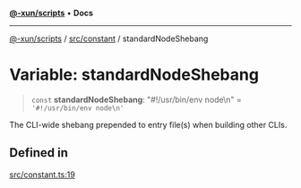 [**@-xun/scripts**](../../../README.md) • **Docs**

***

[@-xun/scripts](../../../README.md) / [src/constant](../README.md) / standardNodeShebang

# Variable: standardNodeShebang

> `const` **standardNodeShebang**: "#!/usr/bin/env node\n" = `'#!/usr/bin/env node\n'`

The CLI-wide shebang prepended to entry file(s) when building other CLIs.

## Defined in

[src/constant.ts:19](https://github.com/Xunnamius/xscripts/blob/154567d6fca3f6cf244137e710b029af872e1d9e/src/constant.ts#L19)
